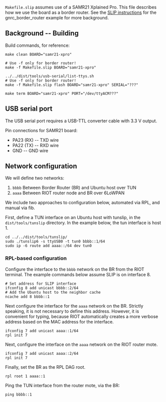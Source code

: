 `Makefile.slip` assumes use of a SAMR21 Xplained Pro. This file describes how we use the board as a border router. See the [SLIP instructions][1] for the gnrc_border_router example for more background.

## Background -- Building
Build commands, for reference:

    make clean BOARD="samr21-xpro"

    # Use -f only for border router!
    make -f Makefile.slip BOARD="samr21-xpro"

    ../../dist/tools/usb-serial/list-ttys.sh
    # Use -f only for border router!
    make -f Makefile.slip flash BOARD="samr21-xpro" SERIAL="???"

    make term BOARD="samr21-xpro" PORT="/dev/ttyACM???"

## USB serial port
The USB serial port requires a USB-TTL converter cable with 3.3 V output.

Pin connections for SAMR21 board:

* PA23 (RX) -- TXD wire
* PA22 (TX) -- RXD wire
* GND -- GND wire

## Network configuration
We will define two networks:

1. `bbbb` Between Border Router (BR) and Ubuntu host over TUN
2. `aaaa` Between RIOT router node and BR over 6LoWPAN

We include two approaches to configuration below, automated via RPL, and manual via fib.

First, define a TUN interface on an Ubuntu host with tunslip, in the `dist/tools/tunslip` directory. In the example below, the tun interface is host 1.

    cd ../../dist/tools/tunslip/
    sudo ./tunslip6 -s ttyUSB0 -t tun0 bbbb::1/64
    sudo ip -6 route add aaaa::/64 dev tun0

### RPL-based configuration

Configure the interface to the `bbbb` network on the BR from the RIOT terminal. The example commands below assume SLIP is on interface 8.

    # Set address for SLIP interface
    ifconfig 8 add unicast bbbb::2/64
    # Add the Ubuntu host to the neighbor cache
    ncache add 8 bbbb::1

Next configure the interface for the `aaaa` network on the BR. Strictly speaking, it is not necessary to define this address. However, it is convenient for typing, because RIOT automatically creates a more verbose address based on the MAC address for the interface.

    ifconfig 7 add unicast aaaa::1/64
    rpl init 7

Next, configure the interface on the `aaaa` network on the RIOT router mote.

    ifconfig 7 add unicast aaaa::2/64
    rpl init 7

Finally, set the BR as the RPL DAG root.

    rpl root 1 aaaa::1

Ping the TUN interface from the router mote, via the BR:

    ping bbbb::1

[1]: https://github.com/RIOT-OS/RIOT/tree/master/examples/networking/gnrc/border_router    "SLIP instructions"
